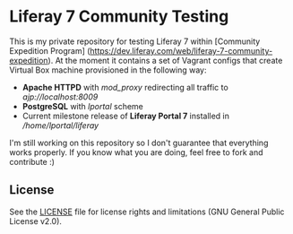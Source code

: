 # Liferay 7 Community Testing

This is my private repository for testing Liferay 7 within [Community Expedition Program] (https://dev.liferay.com/web/liferay-7-community-expedition). At the moment it contains a set of Vagrant configs that create Virtual Box machine provisioned in the following way:
* **Apache HTTPD** with *mod_proxy* redirecting all traffic to *ajp://localhost:8009*
* **PostgreSQL** with *lportal* scheme
* Current milestone release of **Liferay Portal 7** installed in */home/lportal/liferay*

I'm still working on this repository so I don't guarantee that everything works properly. If you know what you are doing, feel free to fork and contribute :)

## License

See the [LICENSE](LICENSE.md) file for license rights and limitations (GNU General Public License v2.0).
